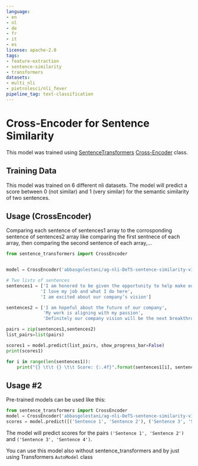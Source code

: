 ```yaml
---
language:
- en
- nl
- de
- fr
- it
- es
license: apache-2.0
tags:
- feature-extraction
- sentence-similarity
- transformers
datasets:
- multi_nli
- pietrolesci/nli_fever
pipeline_tag: text-classification
---
```


# Cross-Encoder for Sentence Similarity
This model was trained using [SentenceTransformers](https://sbert.net) [Cross-Encoder](https://www.sbert.net/examples/applications/cross-encoder/README.html) class.

## Training Data
This model was trained on 6 different nli datasets. The model will predict a score between 0 (not similar) and 1 (very similar) for the semantic similarity of two sentences. 


## Usage (CrossEncoder)
Comparing each sentence of sentences1 array to the corrosponding sentence of sentences2 array like comparing the first sentnece of each array, then comparing the second sentence of each array,...
```python
from sentence_transformers import CrossEncoder


model = CrossEncoder('abbasgolestani/ag-nli-DeTS-sentence-similarity-v1')

# Two lists of sentences
sentences1 = ['I am honored to be given the opportunity to help make our company better',
             'I love my job and what I do here',
             'I am excited about our company’s vision']

sentences2 = ['I am hopeful about the future of our company',
              'My work is aligning with my passion',
              'Definitely our company vision will be the next breakthrough to change the world and I’m so happy and proud to work here']

pairs = zip(sentences1,sentences2)
list_pairs=list(pairs)

scores1 = model.predict(list_pairs, show_progress_bar=False)
print(scores1)

for i in range(len(sentences1)):
    print("{} \t\t {} \t\t Score: {:.4f}".format(sentences1[i], sentences2[i], scores1[i]))

```





## Usage #2

Pre-trained models can be used like this:
```python
from sentence_transformers import CrossEncoder
model = CrossEncoder('abbasgolestani/ag-nli-DeTS-sentence-similarity-v1')
scores = model.predict([('Sentence 1', 'Sentence 2'), ('Sentence 3', 'Sentence 4')])
```

The model will predict scores for the pairs `('Sentence 1', 'Sentence 2')` and `('Sentence 3', 'Sentence 4')`.

You can use this model also without sentence_transformers and by just using Transformers ``AutoModel`` class